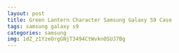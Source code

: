 ```yaml
---
layout: post
title: Green Lantern Character Samsung Galaxy S9 Case
tags: samsung galaxy s9
categories: samsung
img: 1dZ_z1YzeOrgGNjT3494CtWvknOSUJ7Bg
---
```

